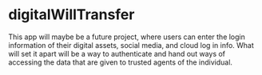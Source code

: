 # digitalWillTransfer
This app will maybe be a future project, where users can enter the login information of their digital assets, social media, and cloud log in info. What will set it apart will be a way to authenticate and hand out ways of accessing the data that are given to trusted agents of the individual.
